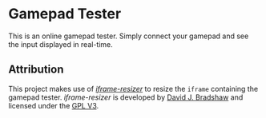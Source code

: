 # Gamepad Tester

This is an online gamepad tester.
Simply connect your gamepad and see the input displayed in real-time.

## Attribution

This project makes use of [*iframe-resizer*](https://github.com/davidjbradshaw/iframe-resizer) to resize the `iframe` containing the gamepad tester.
*iframe-resizer* is developed by [David J. Bradshaw](https://github.com/davidjbradshaw) and licensed under the [GPL V3](LICENSE).

